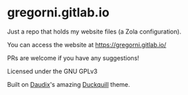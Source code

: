 # gregorni.gitlab.io

Just a repo that holds my website files (a Zola configuration).

You can access the website at https://gregorni.gitlab.io/

PRs are welcome if you have any suggestions!

Licensed under the GNU GPLv3

Built on [Daudix](https://daudix.codeberg.page/)'s amazing [Duckquill](https://daudix.codeberg.page/duckquill/) theme.
